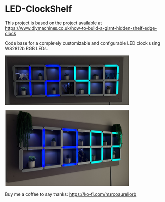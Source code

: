 # LED-ClockShelf
This project is based on the project available at https://www.diymachines.co.uk/how-to-build-a-giant-hidden-shelf-edge-clock

Code base for a completely customizable and configurable LED clock using WS2812b RGB LEDs.

 <img src=Images/image1.jpg width="400" /><br/>
 
 <img src=Images/image2.jpg width="400" /><br/>

Buy me a coffee to say thanks: https://ko-fi.com/marcoaureliorb
